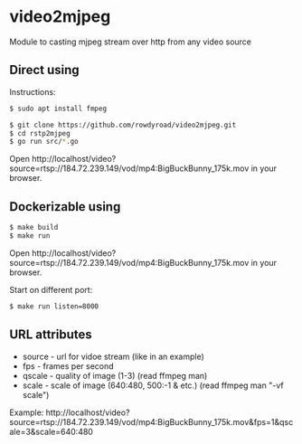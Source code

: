 # video2mjpeg
Module to casting mjpeg stream over http from any video source


## Direct using
Instructions:
```sh
$ sudo apt install fmpeg

$ git clone https://github.com/rowdyroad/video2mjpeg.git
$ cd rstp2mjpeg
$ go run src/*.go
```
Open http://localhost/video?source=rtsp://184.72.239.149/vod/mp4:BigBuckBunny_175k.mov in your browser.

## Dockerizable using
```sh
$ make build
$ make run
```

Open http://localhost/video?source=rtsp://184.72.239.149/vod/mp4:BigBuckBunny_175k.mov in your browser.

Start on different port:
```sh
$ make run listen=8000
```

## URL attributes
 - source - url for vidoe stream (like in an example)
 - fps - frames per second
 - qscale - quality of image (1-3) (read ffmpeg man)
 - scale - scale of image (640:480, 500:-1 & etc.) (read ffmpeg man "-vf scale")

Example: http://localhost/video?source=rtsp://184.72.239.149/vod/mp4:BigBuckBunny_175k.mov&fps=1&qscale=3&scale=640:480
